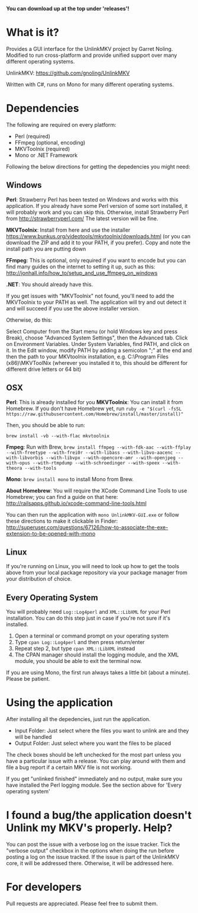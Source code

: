 **You can download up at the top under 'releases'!**

# What is it?


Provides a GUI interface for the UnlinkMKV project by Garret Noling. Modified to run cross-platform and provide unified support over many different operating systems.

UnlinkMKV: https://github.com/gnoling/UnlinkMKV

Written with C#, runs on Mono for many different operating systems. 

# Dependencies

The following are required on every platform:

* Perl (required)
* FFmpeg (optional, encoding)
* MKVToolnix (required)
* Mono or .NET Framework

Following the below directions for getting the depedencies you might need:

## Windows

**Perl**: Strawberry Perl has been tested on Windows and works with this application. If you already have some Perl version of some sort installed, it will probably work and you can skip this. Otherwise, install Strawberry Perl from http://strawberryperl.com/ The latest version will be fine.

**MKVToolnix**: Install from here and use the installer https://www.bunkus.org/videotools/mkvtoolnix/downloads.html (or you can download the ZIP and add it to your PATH, if you prefer). Copy and note the install path you are putting down

**FFmpeg**: This is optional, only required if you want to encode but you can find many guides on the internet to setting it up, such as this: http://jonhall.info/how_to/setup_and_use_ffmpeg_on_windows

**.NET**: You should already have this.

If you get issues with "MKVToolnix" not found, you'll need to add the MKVToolnix to your PATH as well. The application will try and out detect it and will succeed if you use the above installer version.

Otherwise, do this:

Select Computer from the Start menu (or hold Windows key and press Break), choose "Advanced System Settings", then the Advanced tab. Click on Environment Variables. Under System Variables, find PATH, and click on it. In the Edit window, modify PATH by adding a semicolon ";" at the end and then the path to your MKVtoolnix installation, e.g. C:\Program Files (x86)\MKVToolNix (wherever you installed it to, this should be different for different drive letters or 64 bit)



## OSX

**Perl**: This is already installed for you
**MKVToolnix**: You can install it from Homebrew. If you don't have Homebrew yet, run `ruby -e "$(curl -fsSL https://raw.githubusercontent.com/Homebrew/install/master/install)"`

Then, you should be able to run:

`brew install -vb --with-flac mkvtoolnix`

**Fmpeg**: Run with Brew, `brew install ffmpeg --with-fdk-aac --with-ffplay --with-freetype --with-frei0r --with-libass --with-libvo-aacenc --with-libvorbis --with-libvpx --with-opencore-amr --with-openjpeg --with-opus --with-rtmpdump --with-schroedinger --with-speex --with-theora --with-tools`

**Mono**: `brew install mono` to install Mono from Brew.

**About Homebrew**: You will require the XCode Command Line Tools to use Homebrew; you can find a guide on that here: http://railsapps.github.io/xcode-command-line-tools.html

You can then run the application with `mono UnlinkMKV-GUI.exe` or follow these directions to make it clickable in Finder: http://superuser.com/questions/67126/how-to-associate-the-exe-extension-to-be-opened-with-mono

## Linux

If you're running on Linux, you will need to look up how to get the tools above from your local package repository via your package manager from your distribution of choice.

## Every Operating System

You will probably need `Log::Log4perl` and `XML::LibXML` for your Perl installation. You can do this step just in case if you're not sure if it's installed. 

1. Open a terminal or command prompt on your operating system
2. Type `cpan Log::Log4perl` and then press return/enter
3. Repeat step 2, but type `cpan XML::LibXML` instead
4. The CPAN manager should install the logging module, and the XML module, you should be able to exit the terminal now.

If you are using Mono, the first run always takes a little bit (about a minute). Please be patient.

# Using the application

After installing all the depedencies, just run the application. 

* Input Folder: Just select where the files you want to unlink are and they will be handled
* Output Folder: Just select where you want the files to be placed

The check boxes should be left unchecked for the most part unless you have a particular issue with a release. You can play around with them and file a bug report if a certain MKV file is not working.

If you get "unlinked finished" immediately and no output, make sure you have installed the Perl logging module. See the section above for 'Every operating system'

# I found a bug/the application doesn't Unlink my MKV's properly. Help?

You can post the issue with a verbose log on the issue tracker. Tick the "verbose output" checkbox in the options when doing the run before posting a log on the issue tracked. If the issue is part of the UnlinkMKV core, it will be addressed there. Otherwise, it will be addressed here. 

# For developers

Pull requests are appreciated. Please feel free to submit them.
